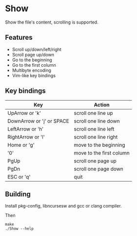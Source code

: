 # Show

Show the file's content, scrolling is supported.

## Features
- Scroll up/down/left/right
- Scroll page up/down
- Go to the beginning
- Go to the first column
- Multibyte encoding
- Vim-like key bindings

## Key bindings
| Key                       | Action                   |
| ------------------------- | ------------------------ |
| UpArrow or 'k'            | scroll one line up       |
| DownArrow or 'j' or SPACE | scroll one line down     |
| LeftArrow or 'h'          | scroll one line left     |
| RightArrow or 'l'         | scroll one line right    |
| Home or 'g'               | move to the beginning    |
| '0'                       | move to the first column |
| PgUp                      | scroll one page up       |
| PgDn                      | scroll one page down     |
| ESC or 'q'                | quit                     |

## Building
Install pkg-config, libncursesw and gcc or clang compiler.

Then

```shell
make
./Show --help
```
